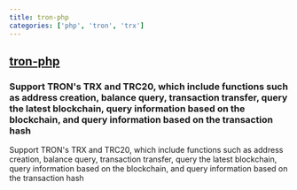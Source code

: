 ```yaml
---
title: tron-php
categories: ['php', 'tron', 'trx']
---
```

## [tron-php](https://github.com/Fenguoz/tron-php)

### Support TRON's TRX and TRC20, which include functions such as address creation, balance query, transaction transfer, query the latest blockchain, query information based on the blockchain, and query information based on the transaction hash


Support TRON's TRX and TRC20, which include functions such as address creation, balance query, transaction transfer, query the latest blockchain, query information based on the blockchain, and query information based on the transaction hash
